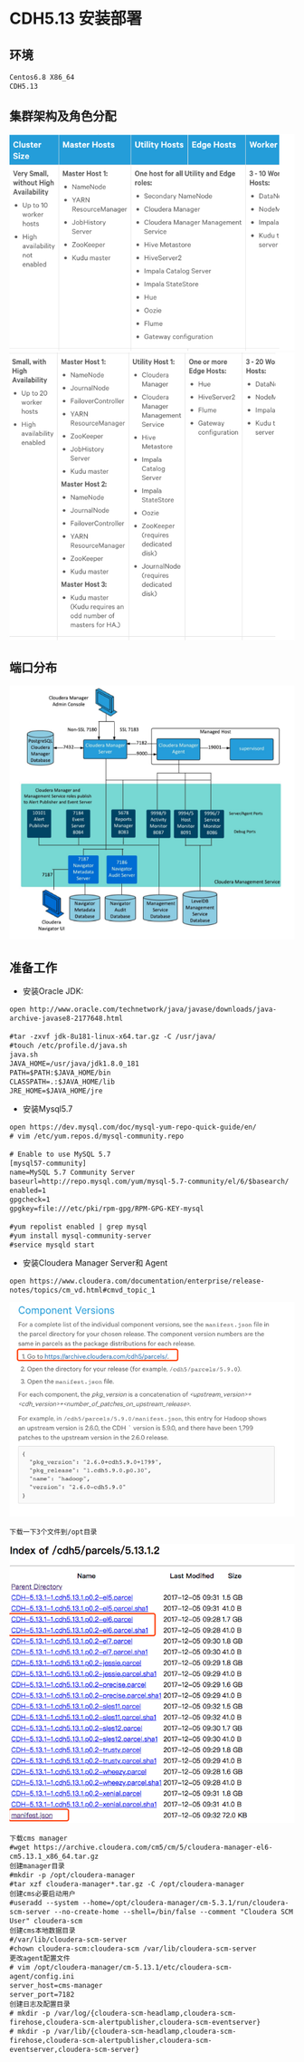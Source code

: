 # CDH5.13 安装部署

## 环境
```
Centos6.8 X86_64
CDH5.13
```
## 集群架构及角色分配
![](/assets/WX20180913-150645.png)
![](/assets/WX20180913-151016.png)

## 端口分布
![](/assets/WX20180913-152903.png)

## 准备工作
- 安装Oracle JDK: 

```shell
open http://www.oracle.com/technetwork/java/javase/downloads/java-archive-javase8-2177648.html

#tar -zxvf jdk-8u181-linux-x64.tar.gz -C /usr/java/
#touch /etc/profile.d/java.sh
java.sh
JAVA_HOME=/usr/java/jdk1.8.0_181
PATH=$PATH:$JAVA_HOME/bin
CLASSPATH=.:$JAVA_HOME/lib
JRE_HOME=$JAVA_HOME/jre
```
- 安装Mysql5.7

```shell
open https://dev.mysql.com/doc/mysql-yum-repo-quick-guide/en/
# vim /etc/yum.repos.d/mysql-community.repo

# Enable to use MySQL 5.7
[mysql57-community]
name=MySQL 5.7 Community Server
baseurl=http://repo.mysql.com/yum/mysql-5.7-community/el/6/$basearch/
enabled=1
gpgcheck=1
gpgkey=file:///etc/pki/rpm-gpg/RPM-GPG-KEY-mysql

#yum repolist enabled | grep mysql
#yum install mysql-community-server
#service mysqld start
```
- 安装Cloudera Manager Server和 Agent

```shell
open https://www.cloudera.com/documentation/enterprise/release-notes/topics/cm_vd.html#cmvd_topic_1
```
![](/assets/WX20180913-174424.png)

```
下载一下3个文件到/opt目录
```
![](/assets/WX20180913-174759.png)

```shell
下载cms manager
#wget https://archive.cloudera.com/cm5/cm/5/cloudera-manager-el6-cm5.13.1_x86_64.tar.gz
创建manager目录
#mkdir -p /opt/cloudera-manager
#tar xzf cloudera-manager*.tar.gz -C /opt/cloudera-manager
创建cms必要启动用户
#useradd --system --home=/opt/cloudera-manager/cm-5.3.1/run/cloudera-scm-server --no-create-home --shell=/bin/false --comment "Cloudera SCM User" cloudera-scm
创建cms本地数据目录
#/var/lib/cloudera-scm-server
#chown cloudera-scm:cloudera-scm /var/lib/cloudera-scm-server
更改agent配置文件
# vim /opt/cloudera-manager/cm-5.13.1/etc/cloudera-scm-agent/config.ini
server_host=cms-manager
server_port=7182
创建日志及配置目录
# mkdir -p /var/log/{cloudera-scm-headlamp,cloudera-scm-firehose,cloudera-scm-alertpublisher,cloudera-scm-eventserver}
# mkdir -p /var/lib/{cloudera-scm-headlamp,cloudera-scm-firehose,cloudera-scm-alertpublisher,cloudera-scm-eventserver,cloudera-scm-server}
```

### 



